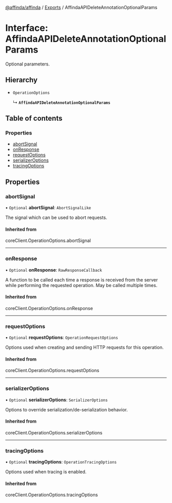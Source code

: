 [@affinda/affinda](../README.md) / [Exports](../modules.md) / AffindaAPIDeleteAnnotationOptionalParams

# Interface: AffindaAPIDeleteAnnotationOptionalParams

Optional parameters.

## Hierarchy

- `OperationOptions`

  ↳ **`AffindaAPIDeleteAnnotationOptionalParams`**

## Table of contents

### Properties

- [abortSignal](AffindaAPIDeleteAnnotationOptionalParams.md#abortsignal)
- [onResponse](AffindaAPIDeleteAnnotationOptionalParams.md#onresponse)
- [requestOptions](AffindaAPIDeleteAnnotationOptionalParams.md#requestoptions)
- [serializerOptions](AffindaAPIDeleteAnnotationOptionalParams.md#serializeroptions)
- [tracingOptions](AffindaAPIDeleteAnnotationOptionalParams.md#tracingoptions)

## Properties

### abortSignal

• `Optional` **abortSignal**: `AbortSignalLike`

The signal which can be used to abort requests.

#### Inherited from

coreClient.OperationOptions.abortSignal

___

### onResponse

• `Optional` **onResponse**: `RawResponseCallback`

A function to be called each time a response is received from the server
while performing the requested operation.
May be called multiple times.

#### Inherited from

coreClient.OperationOptions.onResponse

___

### requestOptions

• `Optional` **requestOptions**: `OperationRequestOptions`

Options used when creating and sending HTTP requests for this operation.

#### Inherited from

coreClient.OperationOptions.requestOptions

___

### serializerOptions

• `Optional` **serializerOptions**: `SerializerOptions`

Options to override serialization/de-serialization behavior.

#### Inherited from

coreClient.OperationOptions.serializerOptions

___

### tracingOptions

• `Optional` **tracingOptions**: `OperationTracingOptions`

Options used when tracing is enabled.

#### Inherited from

coreClient.OperationOptions.tracingOptions
